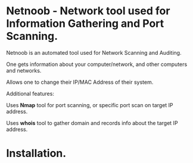 # Netnoob - Network tool used for Information Gathering and Port Scanning.

Netnoob is an automated tool used for Network Scanning and Auditing.

One gets information about your computer/network, and other computers and networks.

Allows one to change their IP/MAC Address of their system.

Additional features:

Uses **Nmap** tool for port scanning, or specific port scan on target IP address.

Uses **whois** tool to gather domain and records info about the target IP address.

# Installation.

